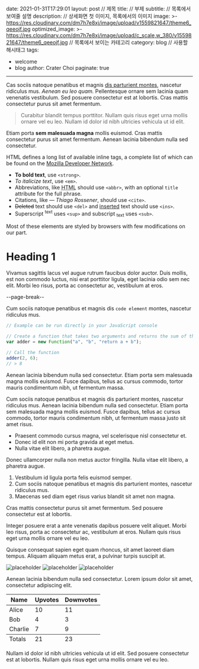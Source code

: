 date: 2021-01-31T17:29:01 layout: post // 제목 title:
// 부제 subtitle:
// 목록에서 보여줄 설명 description:
// 상세화면 첫 이미지, 목록에서의 이미지 image: >-
https://res.cloudinary.com/dm7h7e8xj/image/upload/v1559821647/theme6_qeeojf.jpg
optimized_image: >-
https://res.cloudinary.com/dm7h7e8xj/image/upload/c_scale,w_380/v1559821647/theme6_qeeojf.jpg
// 목록에서 보이는 카테고리 category: blog // 사용할 해시태그 tags:

- welcome
- blog author: Crater Choi paginate: true

---
Cas sociis natoque penatibus et magnis <a href="#">dis parturient montes</a>, nascetur ridiculus mus. *Aenean eu leo
quam.* Pellentesque ornare sem lacinia quam venenatis vestibulum. Sed posuere consectetur est at lobortis. Cras mattis
consectetur purus sit amet fermentum.

> Curabitur blandit tempus porttitor. Nullam quis risus eget urna mollis ornare vel eu leo. Nullam id dolor id nibh ultricies vehicula ut id elit.

Etiam porta **sem malesuada magna** mollis euismod. Cras mattis consectetur purus sit amet fermentum. Aenean lacinia
bibendum nulla sed consectetur.

HTML defines a long list of available inline tags, a complete list of which can be found on
the [Mozilla Developer Network](https://developer.mozilla.org/en-US/docs/Web/HTML/Element).

* **To bold text**, use `<strong>`.
* *To italicize text*, use `<em>`.
* Abbreviations, like <abbr title="HyperText Markup Langage">HTML</abbr> should use `<abbr>`, with an optional `title`
  attribute for the full phrase.
* Citations, like <cite>&mdash; Thiago Rossener</cite>, should use `<cite>`.
* <del>Deleted</del> text should use `<del>` and <ins>inserted</ins> text should use `<ins>`.
* Superscript <sup>text</sup> uses `<sup>` and subscript <sub>text</sub> uses `<sub>`.

Most of these elements are styled by browsers with few modifications on our part.

# Heading 1

Vivamus sagittis lacus vel augue rutrum faucibus dolor auctor. Duis mollis, est non commodo luctus, nisi erat porttitor
ligula, eget lacinia odio sem nec elit. Morbi leo risus, porta ac consectetur ac, vestibulum at eros.

--page-break--

Cum sociis natoque penatibus et magnis dis `code element` montes, nascetur ridiculus mus.

```js
// Example can be run directly in your JavaScript console

// Create a function that takes two arguments and returns the sum of those arguments
var adder = new Function("a", "b", "return a + b");

// Call the function
adder(2, 6);
// > 8
```

Aenean lacinia bibendum nulla sed consectetur. Etiam porta sem malesuada magna mollis euismod. Fusce dapibus, tellus ac
cursus commodo, tortor mauris condimentum nibh, ut fermentum massa.

Cum sociis natoque penatibus et magnis dis parturient montes, nascetur ridiculus mus. Aenean lacinia bibendum nulla sed
consectetur. Etiam porta sem malesuada magna mollis euismod. Fusce dapibus, tellus ac cursus commodo, tortor mauris
condimentum nibh, ut fermentum massa justo sit amet risus.

* Praesent commodo cursus magna, vel scelerisque nisl consectetur et.
* Donec id elit non mi porta gravida at eget metus.
* Nulla vitae elit libero, a pharetra augue.

Donec ullamcorper nulla non metus auctor fringilla. Nulla vitae elit libero, a pharetra augue.

1. Vestibulum id ligula porta felis euismod semper.
2. Cum sociis natoque penatibus et magnis dis parturient montes, nascetur ridiculus mus.
3. Maecenas sed diam eget risus varius blandit sit amet non magna.

Cras mattis consectetur purus sit amet fermentum. Sed posuere consectetur est at lobortis.

Integer posuere erat a ante venenatis dapibus posuere velit aliquet. Morbi leo risus, porta ac consectetur ac,
vestibulum at eros. Nullam quis risus eget urna mollis ornare vel eu leo.

Quisque consequat sapien eget quam rhoncus, sit amet laoreet diam tempus. Aliquam aliquam metus erat, a pulvinar turpis
suscipit at.

![placeholder](https://placehold.it/800x400 "Large example image") ![placeholder](https://placehold.it/400x200 "Medium example image") ![placeholder](https://placehold.it/200x200 "Small example image")

Aenean lacinia bibendum nulla sed consectetur. Lorem ipsum dolor sit amet, consectetur adipiscing elit.

<table>
  <thead>
    <tr>
      <th>Name</th>
      <th>Upvotes</th>
      <th>Downvotes</th>
    </tr>
  </thead>
  <tfoot>
    <tr>
      <td>Totals</td>
      <td>21</td>
      <td>23</td>
    </tr>
  </tfoot>
  <tbody>
    <tr>
      <td>Alice</td>
      <td>10</td>
      <td>11</td>
    </tr>
    <tr>
      <td>Bob</td>
      <td>4</td>
      <td>3</td>
    </tr>
    <tr>
      <td>Charlie</td>
      <td>7</td>
      <td>9</td>
    </tr>
  </tbody>
</table>

Nullam id dolor id nibh ultricies vehicula ut id elit. Sed posuere consectetur est at lobortis. Nullam quis risus eget
urna mollis ornare vel eu leo.
